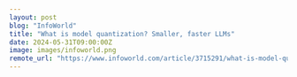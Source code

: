 ```yaml
---
layout: post
blog: "InfoWorld"
title: "What is model quantization? Smaller, faster LLMs"
date: 2024-05-31T09:00:00Z
image: images/infoworld.png
remote_url: "https://www.infoworld.com/article/3715291/what-is-model-quantization-smaller-faster-llms.html#tk.rss_applicationdevelopment"
---
```

